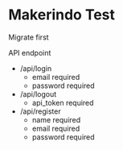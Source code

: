 
# Makerindo Test

Migrate first

API endpoint
- /api/login
    - email required
    - password required
- /api/logout
    - api_token required
- /api/register
    - name required
    - email required
    - password required

